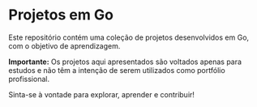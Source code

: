 # Projetos em Go

Este repositório contém uma coleção de projetos desenvolvidos em Go, com o objetivo de aprendizagem. 

**Importante:** Os projetos aqui apresentados são voltados apenas para estudos e não têm a intenção de serem utilizados como portfólio profissional.

Sinta-se à vontade para explorar, aprender e contribuir!
